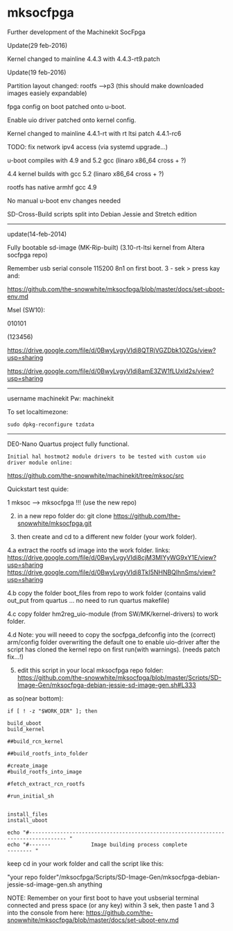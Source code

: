 # mksocfpga
Further development of the Machinekit SocFpga

Update(29 feb-2016)

Kernel changed to mainline 4.4.3 with 4.4.3-rt9.patch

Update(19 feb-2016)

Partition layout changed: rootfs -->p3 (this should make downloaded images easiely expandable)

fpga config on boot patched onto u-boot.

Enable uio driver patched onto kernel config.

Kernel changed to mainline 4.4.1-rt with rt ltsi patch 4.4.1-rc6

TODO: fix network ipv4 access (via systemd upgrade...)

u-boot compiles with 4.9 and 5.2 gcc (linaro x86_64 cross + ?)

4.4 kernel builds with gcc 5.2     (linaro x86_64 cross + ?)

rootfs has native armhf gcc 4.9

No manual u-boot env changes needed

SD-Cross-Build scripts split into Debian Jessie and Stretch edition 

---

update(14-feb-2014)

Fully bootable sd-image (MK-Rip-built) (3.10-rt-ltsi kernel from Altera socfpga repo)

Remember usb serial console 115200 8n1 on first boot.
3 - sek > press kay and:

https://github.com/the-snowwhite/mksocfpga/blob/master/docs/set-uboot-env.md

Msel (SW10):

 010101  

(123456)

https://drive.google.com/file/d/0BwyLvgyVIdi8QTRjVGZDbk1OZGs/view?usp=sharing

https://drive.google.com/file/d/0BwyLvgyVIdi8amE3ZW1fLUxld2s/view?usp=sharing

---

username machinekit
Pw: machinekit

To set localtimezone:

    sudo dpkg-reconfigure tzdata

    
---
    
    

DE0-Nano Quartus project fully functional.

    Initial hal hostmot2 module drivers to be tested with custom uio driver module online:

    
https://github.com/the-snowwhite/machinekit/tree/mksoc/src

Quickstart test quide:

1   mksoc --> mksocfpga   !!!  (use the new  repo)

2. in a new repo folder do: git clone https://github.com/the-snowwhite/mksocfpga.git

3. then create and cd to a different new folder (your work folder).

4.a extract the rootfs sd image into the work folder. links:
https://drive.google.com/file/d/0BwyLvgyVIdi8cjM3MlYyWG9xY1E/view?usp=sharing
https://drive.google.com/file/d/0BwyLvgyVIdi8TkI5NHNBQlhnSms/view?usp=sharing


4.b copy the folder boot_files from repo to work folder (contains valid out_put from quartus ... no need to run quartus makefile)

4.c copy folder hm2reg_uio-module (from SW/MK/kernel-drivers) to work folder.

4.d Note: you will neeed to copy the socfpga_defconfig into the (correct) arm/config folder overwriting the default one to enable uio-driver after the script has cloned the kernel repo on first run(with warnings). (needs patch fix...!)

5. edit this script in your local mksocfpga repo folder:
 https://github.com/the-snowwhite/mksocfpga/blob/master/Scripts/SD-Image-Gen/mksocfpga-debian-jessie-sd-image-gen.sh#L333

as so(near bottom):

    if [ ! -z "$WORK_DIR" ]; then

    build_uboot
    build_kernel

    ##build_rcn_kernel

    ##build_rootfs_into_folder

    #create_image
    #build_rootfs_into_image

    #fetch_extract_rcn_rootfs

    #run_initial_sh


    install_files
    install_uboot

    echo "#---------------------------------------------------------------------------------- "
    echo "#-------             Image building process complete                       -------- "


keep cd in your work folder and call the script like this:

"your repo folder"/mksocfpga/Scripts/SD-Image-Gen/mksocfpga-debian-jessie-sd-image-gen.sh anything

NOTE:
Remember on your first boot to have yout usbserial terminal connected and press space (or any key) within 3 sek,
then paste 1 and 3 into the console from here:
https://github.com/the-snowwhite/mksocfpga/blob/master/docs/set-uboot-env.md

